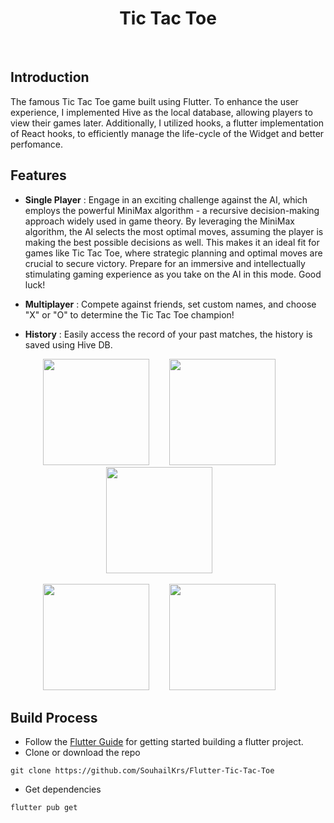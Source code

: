 <h1 align="center"> Tic Tac Toe </h1> <br>





<!-- END doctoc generated TOC please keep comment here to allow auto update -->

## Introduction


The famous Tic Tac Toe game built using Flutter. To enhance the user experience, I implemented Hive as the local database, allowing players to view their games later. Additionally, I utilized hooks, a flutter implementation of React hooks,  to efficiently manage the life-cycle of the Widget and better perfomance.



## Features
* **Single Player** : Engage in an exciting challenge against the AI, which employs the powerful MiniMax algorithm - a recursive decision-making approach widely used in game theory. By leveraging the MiniMax algorithm, the AI selects the most optimal moves, assuming the player is making the best possible decisions as well. This makes it an ideal fit for games like Tic Tac Toe, where strategic planning and optimal moves are crucial to secure victory. Prepare for an immersive and intellectually stimulating gaming experience as you take on the AI in this mode. Good luck!

* **Multiplayer** : Compete against friends, set custom names, and choose "X" or "O" to determine the Tic Tac Toe champion!
* **History** : Easily access the record of your past matches, the history is saved using Hive DB.






<p align="center">
  <img src="https://raw.githubusercontent.com/SouhailKrs/Flutter-Tic-Tac-Toe/main/lib/game_screens/main_menu.png" width=170>
  &nbsp;&nbsp;&nbsp;&nbsp;&nbsp;&nbsp;
  <img src="https://raw.githubusercontent.com/SouhailKrs/Flutter-Tic-Tac-Toe/main/lib/game_screens/single_player.png" width=170>
  &nbsp;&nbsp;&nbsp;&nbsp;&nbsp;&nbsp;
  <img src="https://raw.githubusercontent.com/SouhailKrs/Flutter-Tic-Tac-Toe/main/lib/game_screens/player_names.png" width=170>
  &nbsp;&nbsp;&nbsp;&nbsp;&nbsp;&nbsp;

</p>
<p align="center">
  <img src="https://raw.githubusercontent.com/SouhailKrs/Flutter-Tic-Tac-Toe/main/lib/game_screens/o_wins.png" width=170>
  &nbsp;&nbsp;&nbsp;&nbsp;&nbsp;&nbsp;
    <img src="https://raw.githubusercontent.com/SouhailKrs/Flutter-Tic-Tac-Toe/main/lib/game_screens/game_history.png" width=170>
  &nbsp;&nbsp;&nbsp;&nbsp;&nbsp;&nbsp;
</p>






## Build Process

- Follow the [Flutter Guide](https://docs.flutter.dev/) for getting started building a  flutter project.
- Clone or download the repo 

```{r klippy, echo=FALSE, include=TRUE}
git clone https://github.com/SouhailKrs/Flutter-Tic-Tac-Toe
```
- Get dependencies

```{r klippy, echo=FALSE, include=TRUE}
flutter pub get
```
